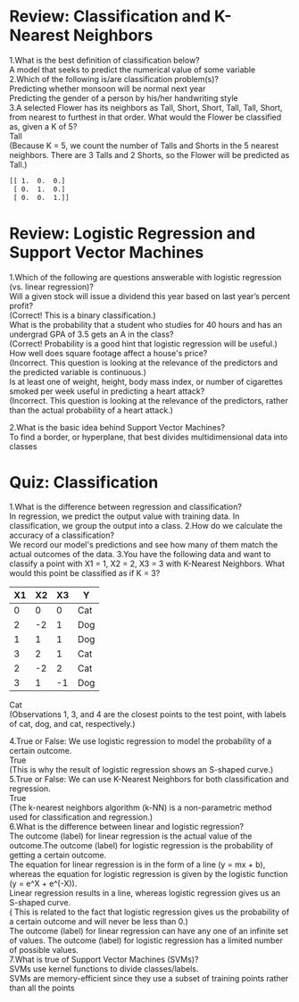 # Review: Classification and K-Nearest Neighbors

1.W​hat is the best definition of classification below?  
A​ model that seeks to predict the numerical value of some variable  
2.Which of the following is/are classification problem(s)?  
Predicting whether monsoon will be normal next year  
Predicting the gender of a person by his/her handwriting style  
3.A selected Flower has its neighbors as Tall, Short, Short, Tall, Tall, Short, from nearest to furthest in that order. What would the Flower be classified as, given a K of 5?  
Tall  
(Because K = 5, we count the number of Talls and Shorts in the 5 nearest neighbors. There are 3 Talls and 2 Shorts, so the Flower will be predicted as Tall.)  





```html
[[ 1.  0.  0.]
 [ 0.  1.  0.]
 [ 0.  0.  1.]]
```

# Review: Logistic Regression and Support Vector Machines


1.W​hich of the following are questions answerable with logistic regression (vs. linear regression)?  
Will a given stock will issue a dividend this year based on last year’s percent profit?  
(C​orrect! This is a binary classification.)  
What is the probability that a student who studies for 40 hours and has an undergrad GPA of 3.5 gets an A in the class?  
(C​orrect! Probability is a good hint that logistic regression will be useful.)  
H​ow well does square footage affect a house's price?  
(I​ncorrect. This question is looking at the relevance of the predictors and the predicted variable is continuous.)  
Is at least one of weight, height, body mass index, or number of cigarettes smoked per week useful in predicting a heart attack?  
(I​ncorrect. This question is looking at the relevance of the predictors, rather than the actual probability of a heart attack.)  

2.W​hat is the basic idea behind Support Vector Machines?    
T​o find a border, or hyperplane, that best divides multidimensional data into classes  

# Quiz: Classification
1.W​hat is the difference between regression and classification?  
In r​egression, we predict the output value with training data. In classification, we group the output into a class.
2.How do we calculate the accuracy of a classification?  
W​e record our model's predictions and see how many of them match the actual outcomes of the data.
3.Y​ou have the following data and want to classify a point with X1 = 1, X2 = 2, X3 = 3 with K-Nearest Neighbors. What would this point be classified as if K = 3?  

| X1 | X2 | X3 | Y​ |
| ------ | ------ | ------ | ------ |
| 0​ | 0 | 0​ | Cat |
| 2​ | -​2 | 1​ | Dog |
| 1​ | 1​ | 1​ | D​og |
| 3​ | 2 | 1​ | C​at |
| 2​ | -​2 | 2​ | C​at |
| 3​ | 1 | -​1 | D​og |  

C​at  
(O​bservations 1, 3, and 4 are the closest points to the test point, with labels of cat, dog, and cat, respectively.)  

4.True or False: We use logistic regression to model the probability of a certain outcome.  
T​rue  
(This is why the result of logistic regression shows an S-shaped curve.)  
5.True or False: W​e can use K-Nearest Neighbors for both classification and regression.  
T​rue  
(The k-nearest neighbors algorithm (k-NN) is a non-parametric method used for classification and regression.)  
6.W​hat is the difference between linear and logistic regression?  
The outcome (label) for l​inear regression is the actual value of the outcome.The outcome (label) for logistic regression is the probability of getting a certain outcome.  
T​he equation for linear regression is in the form of a line (y = mx + b), whereas the equation for logistic regression is given by the logistic function (y = e^X + e^(-X)).  
L​inear regression results in a line, whereas logistic regression gives us an S-shaped curve.   
( This is related to the fact that logistic regression gives us the probability of a certain outcome and will never be less than 0.)   
The outcome (label) for l​inear regression can have any one of an infinite set of values. The outcome (label) for logistic regression has a limited number of possible values.  
7.W​hat is true of Support Vector Machines (SVMs)?  
S​VMs use kernel functions to divide classes/labels.  
S​VMs are memory-efficient since they use a subset of training points rather than all the points  
